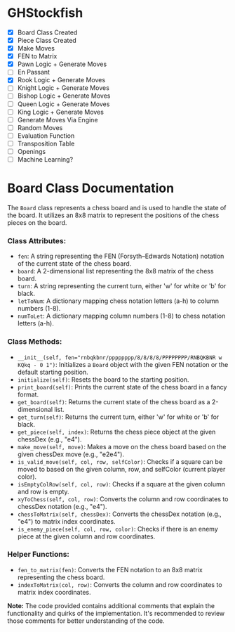 # GHStockfish

- [x] Board Class Created
- [x] Piece Class Created
- [x] Make Moves
- [x] FEN to Matrix
- [x] Pawn Logic + Generate Moves
- [ ] En Passant
- [x] Rook Logic + Generate Moves
- [ ] Knight Logic + Generate Moves
- [ ] Bishop Logic + Generate Moves
- [ ] Queen Logic + Generate Moves
- [ ] King Logic + Generate Moves
- [ ] Generate Moves Via Engine
- [ ] Random Moves
- [ ] Evaluation Function
- [ ] Transposition Table
- [ ] Openings
- [ ] Machine Learning?

# Board Class Documentation

The `Board` class represents a chess board and is used to handle the state of the board. It utilizes an 8x8 matrix to represent the positions of the chess pieces on the board.

### Class Attributes:

- `fen`: A string representing the FEN (Forsyth–Edwards Notation) notation of the current state of the chess board.
- `board`: A 2-dimensional list representing the 8x8 matrix of the chess board.
- `turn`: A string representing the current turn, either 'w' for white or 'b' for black.
- `letToNum`: A dictionary mapping chess notation letters (a-h) to column numbers (1-8).
- `numToLet`: A dictionary mapping column numbers (1-8) to chess notation letters (a-h).

### Class Methods:

- `__init__(self, fen="rnbqkbnr/pppppppp/8/8/8/8/PPPPPPPP/RNBQKBNR w KQkq - 0 1")`: Initializes a `Board` object with the given FEN notation or the default starting position.
- `initialize(self)`: Resets the board to the starting position.
- `print_board(self)`: Prints the current state of the chess board in a fancy format.
- `get_board(self)`: Returns the current state of the chess board as a 2-dimensional list.
- `get_turn(self)`: Returns the current turn, either 'w' for white or 'b' for black.
- `get_piece(self, index)`: Returns the chess piece object at the given chessDex (e.g., "e4").
- `make_move(self, move)`: Makes a move on the chess board based on the given chessDex move (e.g., "e2e4").
- `is_valid_move(self, col, row, selfColor)`: Checks if a square can be moved to based on the given column, row, and selfColor (current player color).
- `isEmptyColRow(self, col, row)`: Checks if a square at the given column and row is empty.
- `xyToChess(self, col, row)`: Converts the column and row coordinates to chessDex notation (e.g., "e4").
- `chessToMatrix(self, chessDex)`: Converts the chessDex notation (e.g., "e4") to matrix index coordinates.
- `is_enemy_piece(self, col, row, color)`: Checks if there is an enemy piece at the given column and row coordinates.

### Helper Functions:

- `fen_to_matrix(fen)`: Converts the FEN notation to an 8x8 matrix representing the chess board.
- `indexToMatrix(col, row)`: Converts the column and row coordinates to matrix index coordinates.

**Note:** The code provided contains additional comments that explain the functionality and quirks of the implementation. It's recommended to review those comments for better understanding of the code.
